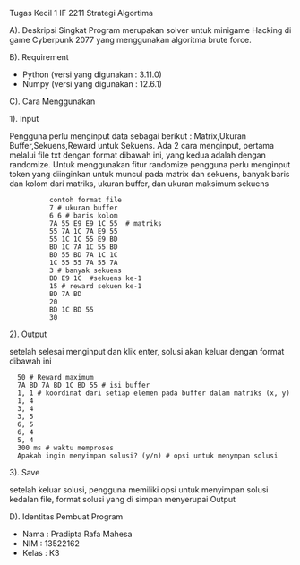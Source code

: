 Tugas Kecil 1 IF 2211 Strategi Algortima

A). Deskripsi Singkat
Program merupakan solver untuk minigame Hacking di game Cyberpunk 2077 yang menggunakan algoritma brute force.

B). Requirement
  - Python (versi yang digunakan : 3.11.0)
  - Numpy (versi yang digunakan : 12.6.1)

C). Cara Menggunakan
  
  
  1). Input
  
  
  
  
  Pengguna perlu menginput data sebagai berikut : Matrix,Ukuran Buffer,Sekuens,Reward untuk Sekuens.
  Ada 2 cara menginput, pertama melalui file txt dengan format dibawah ini, yang kedua adalah dengan randomize. 
  Untuk menggunakan fitur randomize pengguna perlu menginput token yang diinginkan untuk muncul pada matrix dan sekuens,
  banyak baris dan kolom dari matriks, ukuran buffer, dan ukuran maksimum sekuens

              contoh format file
              7 # ukuran buffer
              6 6 # baris kolom
              7A 55 E9 E9 1C 55  # matriks
              55 7A 1C 7A E9 55
              55 1C 1C 55 E9 BD
              BD 1C 7A 1C 55 BD
              BD 55 BD 7A 1C 1C
              1C 55 55 7A 55 7A
              3 # banyak sekuens
              BD E9 1C  #sekuens ke-1
              15 # reward sekuen ke-1
              BD 7A BD
              20
              BD 1C BD 55
              30
      
  2). Output
    
  setelah selesai menginput dan klik enter, solusi akan keluar dengan format dibawah ini

      50 # Reward maximum
      7A BD 7A BD 1C BD 55 # isi buffer
      1, 1 # koordinat dari setiap elemen pada buffer dalam matriks (x, y)
      1, 4
      3, 4
      3, 5
      6, 5
      6, 4
      5, 4
      300 ms # waktu memproses
      Apakah ingin menyimpan solusi? (y/n) # opsi untuk menympan solusi

  3). Save
      
  setelah keluar solusi, pengguna memiliki opsi untuk menyimpan solusi kedalan file, format solusi yang di simpan menyerupai Output

D). Identitas Pembuat Program
   -  Nama : Pradipta Rafa Mahesa
   -  NIM : 13522162
   -  Kelas : K3

